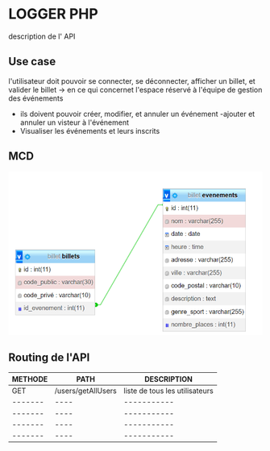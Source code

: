 # LOGGER PHP

description de l' API

## Use case
l'utilisateur doit pouvoir se connecter, se déconnecter, afficher un billet, et valider le billet 
-> en ce qui concernet l'espace réservé à l'équipe de gestion des événements 
- ils doivent pouvoir créer, modifier, et annuler un événement
-ajouter et annuler un visteur à l'événement 
- Visualiser les événements et leurs inscrits 
## MCD

<img src="./images/Mcd-Billet.png" alt="Photo du Mcd">

## Routing de l'API

|  METHODE  |  PATH  |  DESCRIPTION  |
|  -------  |  ----  |  -----------  |
|GET|/users/getAllUsers|liste de tous les utilisateurs|
|-------|----|-----------|
|-------|----|-----------|
|-------|----|-----------|
|-------|----|-----------|